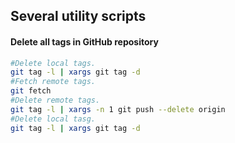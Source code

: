 ## Several utility scripts

#### Delete all tags in GitHub repository
```bash
#Delete local tags.
git tag -l | xargs git tag -d
#Fetch remote tags.
git fetch
#Delete remote tags.
git tag -l | xargs -n 1 git push --delete origin
#Delete local tasg.
git tag -l | xargs git tag -d
```
